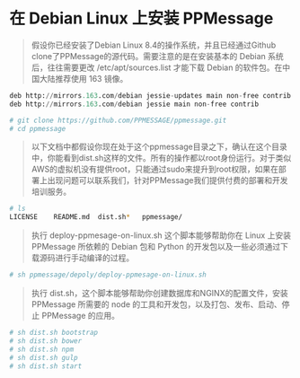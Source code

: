 # 在 Debian Linux 上安装 PPMessage

> 假设你已经安装了Debian Linux 8.4的操作系统，并且已经通过Github clone了PPMessage的源代码。需要注意的是在安装基本的 Debian 系统后，往往需要更改 /etc/apt/sources.list 才能下载 Debian 的软件包。在中国大陆推荐使用 163 镜像。

```python
deb http://mirrors.163.com/debian jessie-updates main non-free contrib
deb http://mirrors.163.com/debian jessie main non-free contrib

```


```bash
# git clone https://github.com/PPMESSAGE/ppmessage.git
# cd ppmessage

```

> 以下文档中都假设你现在处于这个ppmessage目录之下，确认在这个目录中，你能看到dist.sh这样的文件。所有的操作都以root身份运行。对于类似AWS的虚拟机没有提供root，只能通过sudo来提升到root权限，如果在部署上出现问题可以联系我们，针对PPMessage我们提供付费的部署和开发培训服务。

```bash
# ls
LICENSE    README.md  dist.sh*   ppmessage/

```

> 执行 deploy-ppmesage-on-linux.sh 这个脚本能够帮助你在 Linux 上安装 PPMessage 所依赖的 Debian 包和 Python 的开发包以及一些必须通过下载源码进行手动编译的过程。

```bash
# sh ppmessage/depoly/deploy-ppmesage-on-linux.sh

```

> 执行 dist.sh，这个脚本能够帮助你创建数据库和NGINX的配置文件，安装 PPMessage 所需要的 node 的工具和开发包，以及打包、发布、启动、停止 PPMessage 的应用。

```bash
# sh dist.sh bootstrap
# sh dist.sh bower
# sh dist.sh npm
# sh dist.sh gulp
# sh dist.sh start

```





